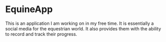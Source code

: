 # EquineApp
This is an application I am working on in my free time. It is essentially a social media for the equestrian world. It also provides them
with the ability to record and track their progress.

